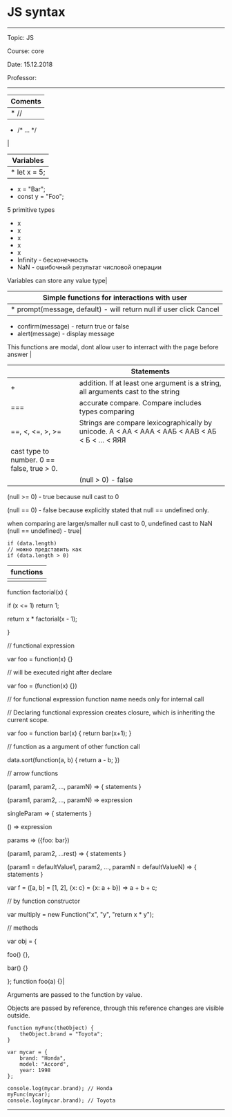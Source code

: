 # JS syntax

***

Topic: JS

Course: core

Date: 15.12.2018

Professor:

***

| Coments |
| ------- |
| \* //   |

* /\* ... \*/

|

| Variables     |
| ------------- |
| \* let x = 5; |

* x = "Bar";
* const y = "Foo";

5 primitive types

* x
* x
* x
* x
* x
* Infinity - бесконечность
* NaN - ошибочный результат числовой операции

Variables can store any value type|

| Simple functions for interactions with user                         |
| ------------------------------------------------------------------- |
| \* prompt(message, default) - will return null if user click Cancel |

* confirm(message) - return true or false
* alert(message) - display message

This functions are modal, dont allow user to interract with  the page before answer |

|                                            | Statements                                                                                     |
| ------------------------------------------ | ---------------------------------------------------------------------------------------------- |
| +                                          | addition. If at least one argument is a string, all arguments cast to the string               |
| ===                                        | accurate compare. Compare includes types comparing                                             |
| ==, <, <=, >, >=                           | Strings are compare lexicographically by unicode.  А < АА < ААА < ААБ < ААВ < АБ < Б < … < ЯЯЯ |
| cast type to number. 0 == false, true > 0. |                                                                                                |
|                                            | (null > 0) - false                                                                             |

(null >= 0) - true because null cast to 0

(null == 0) - false because explicitly stated that null == undefined only.

when comparing are larger/smaller null cast to 0, undefined cast to NaN (null == undefined) - true|

```
if (data.length)
// можно представить как
if (data.length > 0)
```

| functions |
| --------- |
|           |

function factorial(x) {

if (x <= 1) return 1;

return x \* factorial(x - 1);

}

// functional expression

var foo = function(x) {}

// will be executed right after declare

var foo = (function(x) {})

// for functional expression function name needs only for internal call&#x20;

// Declaring functional expression creates closure, which is inheriting the current scope.

var foo = function bar(x) { return bar(x+1); }

// function as a argument of other function call

data.sort(function(a, b) { return a - b; })

// arrow functions

(param1, param2, …, paramN) => { statements }

(param1, param2, …, paramN) => expression

singleParam => { statements }

() => expression

params => ({foo: bar})

(param1, param2, ...rest) => { statements }

(param1 = defaultValue1, param2, …, paramN = defaultValueN) => { statements }

var f = (\[a, b] = \[1, 2], {x: c} = {x: a + b}) => a + b + c;

// by function constructor

var multiply = new Function("x", "y", "return x \* y");

// methods

var obj = {

&#x20; foo() {},

&#x20; bar() {}

}; function foo(a) {}|

Arguments are passed to the function by value.

Objects are passed by reference, through this reference changes are visible outside.

```
function myFunc(theObject) {
    theObject.brand = "Toyota";
}

var mycar = {
    brand: "Honda",
    model: "Accord",
    year: 1998
};

console.log(mycar.brand); // Honda
myFunc(mycar);
console.log(mycar.brand); // Toyota
```

***

